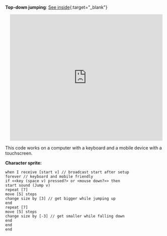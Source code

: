 
**Top-down jumping**: [See inside](https://scratch.mit.edu/projects/525300970/editor){:target="_blank"}
<div class="scratch-preview" style="margin-left: 15px;">
  <iframe allowtransparency="true" width="485" height="402" src="https://scratch.mit.edu/projects/embed/525300970/?autostart=false" frameborder="0"></iframe>
</div>

This code works on a computer with a keyboard and a mobile device with a touchscreen.

**Character sprite:**

```blocks3
when I receive [start v] // broadcast start after setup
forever // keyboard and mobile friendly
if <<key (space v) pressed?> or <mouse down?>> then 
start sound (Jump v)
repeat [7]
move [5] steps
change size by [3] // get bigger while jumping up
end
repeat [7]
move [5] steps
change size by [-3] // get smaller while falling down
end
end
end
```

